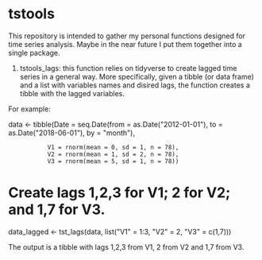 # tstools
This repository is intended to gather my personal functions designed for time series analysis. Maybe in the near future I put them together into a single package.

1. tstools_lags: this function relies on tidyverse to create lagged time series in a general way. More specifically, given a tibble (or data frame) and a list with variables names and disired lags, the function creates a tibble with the lagged variables.

For example: 

data <- tibble(Date = seq.Date(from = as.Date("2012-01-01"),
                               to = as.Date("2018-06-01"),
                                by = "month"),

               V1 = rnorm(mean = 0, sd = 1, n = 78),
               V2 = rnorm(mean = 1, sd = 2, n = 78),
               V3 = rnorm(mean = 5, sd = 1, n = 78))

# Create lags 1,2,3 for V1; 2 for V2; and 1,7 for V3.

data_lagged <- tst_lags(data, list("V1" = 1:3, "V2" = 2, "V3" = c(1,7)))

The output is a tibble with lags 1,2,3 from V1, 2 from V2 and 1,7 from V3. 

